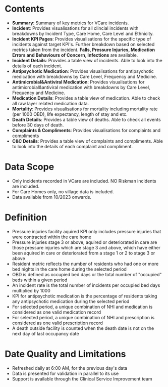 # Contents
 
- **Summary**: Summary of key metrics for VCare incidents.
- **Incident**: Provides visualisations for all clincial incidents with breakdowns by Incident Type, Care Home, Care Level and Ethnicity.
- **Incident KPI Pages**: Provides visualisations for the specific type of incidents against target KPI's. Further breakdown based on selected metrics taken from the incident. **Falls, Pressure Injuries, Medication Errors and Behaviours of Concern, Infections** are available.
- **Incident Details**: Provides a table view of incidents. Able to look into the details of each incident.
- **Antipsychotic Medication**: Provides visualisations for antipsychotic medication with breakdowns by Care Level, Frequency and Medicine.
- **Antimicrobial&Antiviral Medication**: Provides visualisations for antimicrobial&antiviral medication with breakdowns by Care Level, Frequency and Medicine.
- **Medication Details**: Provides a table view of medication. Able to check all raw layer related medication data.
- **Mortality**: Provides visualisations for mortality including mortality rate (per 1000 OBD), life expectancy, length of stay and etc.
- **Death Details**: Provides a table view of deaths. Able to check all events before 30 days of death.
- **Complaints & Compliments**: Provides visualisations for complaints and compliments
- **C&C Details**: Provides a table view of complaints and compliments. Able to look into the details of each complaint and compliment.

# Data Scope
 
- Only incidents recorded in VCare are included. NO Riskman incidents are included.
- For Care Homes only, no village data is included.
- Data available from 10/2023 onwards.
 
# Definition

- Pressure injuries facility aquired KPI only includes pressure injuries that were contracted within the care home
- Pressure injuries stage 3 or above, aquired or deteriorated in care are those pressure injuries which are stage 3 and above, which have either been aquired in care or deteriorated from a stage 1 or 2 to stage 3 or above
- Resident metric reflects the number of residents who had one or more bed nights in the care home during the selected period
- OBD is defined as occupied bed days or the total number of "occupied" beds within a given period
- An incident rate is the total number of incidents per occupied bed days multiplied by 1000
- KPI for antipsychotic medication is the percentage of residents taking any antipsychotic medication during the selected period
- For selected period, a unique combination of NHI and medication is considered as one valid medication record
- For selected period, a unique combination of NHI and prescription is considered as one valid prescription record
- A death outside facility is counted when the death date is not on the next day of last occupancy date
 
# Date Quality and Limitations
 
- Refreshed daily at 6:00 AM, for the previous day's data 
- Data is presented for validation in parallel to its use
- Support is available through the Clinical Service Improvement team